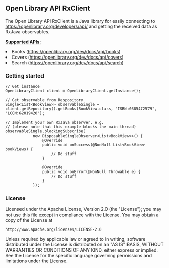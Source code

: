 <h2>Open Library API RxClient</h2>

The Open Library API RxClient is a Java library for easily connecting to https://openlibrary.org/developers/api/
and getting the received data as RxJava observables.

<b><u>Supported APIs:</u></b>
<li>Books (<a href="https://openlibrary.org/dev/docs/api/books" target="_blank">https://openlibrary.org/dev/docs/api/books</a>)</li>
<li>Covers (<a href="https://openlibrary.org/dev/docs/api/covers" target="_blank">https://openlibrary.org/dev/docs/api/covers</a>)</li>
<li>Search (<a href="https://openlibrary.org/dev/docs/api/search" target="_blank">https://openlibrary.org/dev/docs/api/search</a>)</li>

<h3>Getting started</h3>

    // Get instance
    OpenLibraryClient client = OpenLibraryClient.getInstance();
    
    // Get observable from Respository
    Single<List<BookView>> observableSingle = client.getRepository().getBooks(BookView.class, "ISBN:0385472579", "LCCN:62019420");
    
    // Implement your own RxJava observer, e.g.
    // (please note that this example blocks the main thread)
    observableSingle.blockingSubscribe(
                new DisposableSingleObserver<List<BookView>>() {
                    @Override
                    public void onSuccess(@NonNull List<BookView> bookViews) {
                        // Do stuff
                    }

                    @Override
                    public void onError(@NonNull Throwable e) {
                        // Do stuff
                    }
                });

<h3>License</h3>

Licensed under the Apache License, Version 2.0 (the "License");
you may not use this file except in compliance with the License.
You may obtain a copy of the License at

    http://www.apache.org/licenses/LICENSE-2.0

Unless required by applicable law or agreed to in writing, software
distributed under the License is distributed on an "AS IS" BASIS,
WITHOUT WARRANTIES OR CONDITIONS OF ANY KIND, either express or implied.
See the License for the specific language governing permissions and
limitations under the License.
